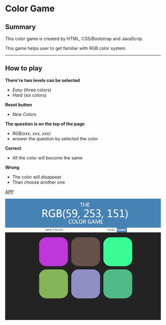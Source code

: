 # Color Game

## Summary

This color game is created by HTML, CSS/Bootstrap and JavaScrip.

This game helps user to get familiar with RGB color system.

---

## How to play

**There're two levels can be selected**
- *Easy* (three colors)
- *Hard* (six colors)

**Reset button**
- *New Colors*

**The question is on the top of the page**
- *RGB(xxx, xxx, xxx)*
- answer the question by selected the color 

**Correct**
- All the color will become the same 

**Wrong**
- The color will disappear
- Than choose another one 

[APP](https://yenchieh86.github.io/color_game)

![Show-Img](https://raw.githubusercontent.com/yenchieh86/color_game/master/show_img.jpg)